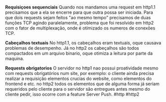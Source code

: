 **Requisiçoes sequenciais**
Quando nos mandamos uma request em http1.1 precisamos que a ela se encerre para que outra possa ser iniciada. Para que dois requests sejam feitos "ao mesmo tempo" precisamos de duas funções TCP agindo paralelamente, problema que foi resolvido em http2 com o fator de multiplexação, onde é otimizado os numeros de conexões TCP.

**Cabeçalhos textuais**
No http1.1, os cabeçalhos eram textuais, oque causava problemas de desempenho. Já no http2 os cabeçalhos são todos compactados em um arquivo binario, oque otimiza a leitura por parte da maquina.

**Requests obrigatorios**
O servidor no http1 nao possui proatividade mesmo com requests obrigatórios num site, por exemplo: o cliente ainda precisa realizar a requisição elementos crucias do website, como elementos do frontend e etc. no http2 todos os elementos que de alguma forma já seriam requeridos pelo cliente para o servidor são entregues antes mesmo do cliente pedir, isso ocorre com a feature Server Push.
#http #http2

